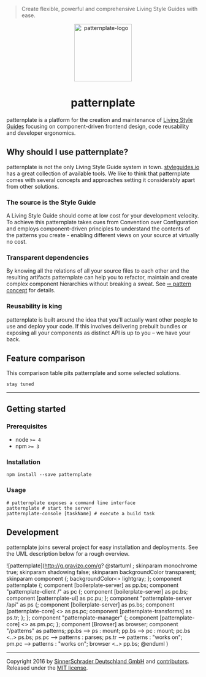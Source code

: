 > Create flexible, powerful and comprehensive Living Style Guides with ease.

<p align="center">
  <img
    alt="patternplate-logo"
    src="https://cdn.rawgit.com/sinnerschrader/patternplate-client/master/static/images/logo.svg"
    width="150"
    height="150" />
  <h1 align="center">patternplate</h1>
</p>

patternplate is a platform for the creation and maintenance of [Living Style Guides](http://styleguides.io/) focusing on component-driven frontend design, code reusability and developer ergonomics.

## Why should I use patternplate?
patternplate is not the only Living Style Guide system in town. [styleguides.io](http://styleguides.io/tools.html) has a great collection of available tools. We like to think that patternplate comes with several concepts and approaches setting it considerably apart from other solutions.

### The source is the Style Guide
A Living Style Guide should come at low cost for your development velocity. To achieve this patternplate takes cues from Convention over Configuration and employs component-driven principles to understand the contents of the patterns you create - enabling different views on your source at virtually no cost.

### Transparent dependencies
 By knowing all the relations of all your source files to each other and the resulting artifacts patternplate can help you to refactor, maintain and create complex component hierarchies without breaking a sweat. See [⇨ pattern concept](#the-pattern-concept) for details.

### Reusability is king
patternplate is built around the idea that you'll actually want other people to use and deploy your code. If this involves delivering prebuilt bundles or exposing all your components as distinct API is up to you – we have your back.

## Feature comparison
This comparison table pits patternplate and some selected solutions.

```
stay tuned
```
---

## Getting started

### Prerequisites
* node `>= 4`
* npm `>= 3`

### Installation
```shell
npm install --save patternplate
```

### Usage
```shell
# patternplate exposes a command line interface
patternplate # start the server
patternplate-console [taskName] # execute a build task
```

## Development
patternplate joins several project for easy installation and deployments. See the UML description below for a rough overview.

![patternplate](http://g.gravizo.com/g?
@startuml ;
skinparam monochrome true;
skinparam shadowing false;
skinparam backgroundColor transparent;
skinparam component {;
  backgroundColor<<core>> lightgray;
};
component patternplate {;
   component [boilerplate-server] as pp.bs;
   component "patternplate-client /" as pc {;
     component [boilerplate-server] as pc.bs;
     component [patternplate-ui] as pc.pu;
   };
   component "patternplate-server /api" as ps {;
     component [boilerplate-server] as ps.bs;
     component [patternplate-core] <<core>> as ps.pc;
     component [patternplate-transforms] as ps.tr;
   };
};
component "patternplate-manager" {;
component [patternplate-core] <<core>> as pm.pc;
};
component [Browser] as browser;
component "/patterns" as patterns;
pp.bs --> ps : mount;
pp.bs --> pc : mount;
pc.bs <..> ps.bs;
ps.pc --> patterns : parses;
ps.tr --> patterns : "works on";
pm.pc --> patterns : "works on";
browser <..> pp.bs;
@enduml
)


---
Copyright 2016 by [SinnerSchrader Deutschland GmbH](https://github.com/sinnerschrader) and [contributors](./graphs/contributors). Released under the [MIT license]('./license.md').

